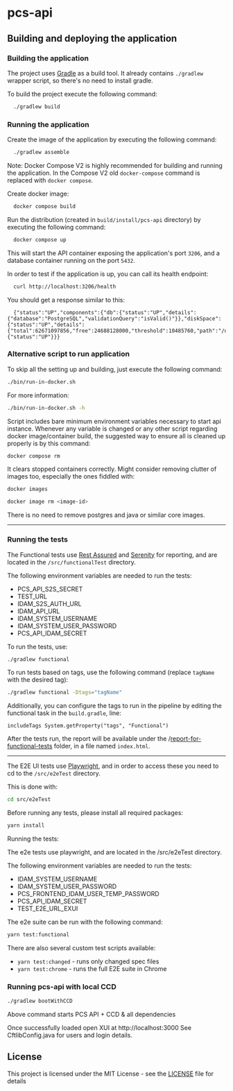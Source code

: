 # pcs-api

## Building and deploying the application

### Building the application

The project uses [Gradle](https://gradle.org) as a build tool. It already contains
`./gradlew` wrapper script, so there's no need to install gradle.

To build the project execute the following command:

```bash
  ./gradlew build
```

### Running the application

Create the image of the application by executing the following command:

```bash
  ./gradlew assemble
```

Note: Docker Compose V2 is highly recommended for building and running the application.
In the Compose V2 old `docker-compose` command is replaced with `docker compose`.

Create docker image:

```bash
  docker compose build
```

Run the distribution (created in `build/install/pcs-api` directory)
by executing the following command:

```bash
  docker compose up
```

This will start the API container exposing the application's port `3206`, and a database container running on the port
`5432`.

In order to test if the application is up, you can call its health endpoint:

```bash
  curl http://localhost:3206/health
```

You should get a response similar to this:

```
  {"status":"UP","components":{"db":{"status":"UP","details":{"database":"PostgreSQL","validationQuery":"isValid()"}},"diskSpace":{"status":"UP","details":{"total":62671097856,"free":24688128000,"threshold":10485760,"path":"/opt/app/.","exists":true}},"ping":{"status":"UP"}}}
```

### Alternative script to run application

To skip all the setting up and building, just execute the following command:

```bash
./bin/run-in-docker.sh
```

For more information:

```bash
./bin/run-in-docker.sh -h
```

Script includes bare minimum environment variables necessary to start api instance. Whenever any variable is changed or any other script regarding docker image/container build, the suggested way to ensure all is cleaned up properly is by this command:

```bash
docker compose rm
```

It clears stopped containers correctly. Might consider removing clutter of images too, especially the ones fiddled with:

```bash
docker images

docker image rm <image-id>
```

There is no need to remove postgres and java or similar core images.

---

### Running the tests

The Functional tests use [Rest Assured](https://rest-assured.io) and [Serenity](https://serenity-bdd.github.io) for reporting, and are located in the `/src/functionalTest` directory.

The following environment variables are needed to run the tests:
- PCS_API_S2S_SECRET
- TEST_URL
- IDAM_S2S_AUTH_URL
- IDAM_API_URL
- IDAM_SYSTEM_USERNAME
- IDAM_SYSTEM_USER_PASSWORD
- PCS_API_IDAM_SECRET

To run the tests, use:
```bash
./gradlew functional
````

To run tests based on tags, use the following command (replace `tagName` with the desired tag):
```bash
./gradlew functional -Dtags="tagName"
````

Additionally, you can configure the tags to run in the pipeline by editing the functional task in the `build.gradle`, line:

`includeTags System.getProperty("tags", "Functional")`

After the tests run, the report will be available under the /[report-for-functional-tests](report-for-functional-tests) folder, in a file named `index.html`.

---

The E2E UI tests use [Playwright](https://playwright.dev/), and in order to access these you need to cd to the `/src/e2eTest` directory.

This is done with:

```bash
cd src/e2eTest
````

Before running any tests, please install all required packages:

```bash
yarn install
````
Running the tests:

The e2e tests use playwright, and are located in the /src/e2eTest directory.

The following environment variables are needed to run the tests:

- IDAM_SYSTEM_USERNAME
- IDAM_SYSTEM_USER_PASSWORD
- PCS_FRONTEND_IDAM_USER_TEMP_PASSWORD
- PCS_API_IDAM_SECRET
- TEST_E2E_URL_EXUI

The e2e suite can be run with the following command:

```bash
yarn test:functional
```
There are also several custom test scripts available:

- `yarn test:changed` - runs only changed spec files
- `yarn test:chrome` - runs the full E2E suite in Chrome

### Running pcs-api with local CCD

```bash
./gradlew bootWithCCD
```
Above command starts PCS API + CCD & all dependencies

Once successfully loaded open XUI at http://localhost:3000
See CftlibConfig.java for users and login details.

## License

This project is licensed under the MIT License - see the [LICENSE](LICENSE) file for details
